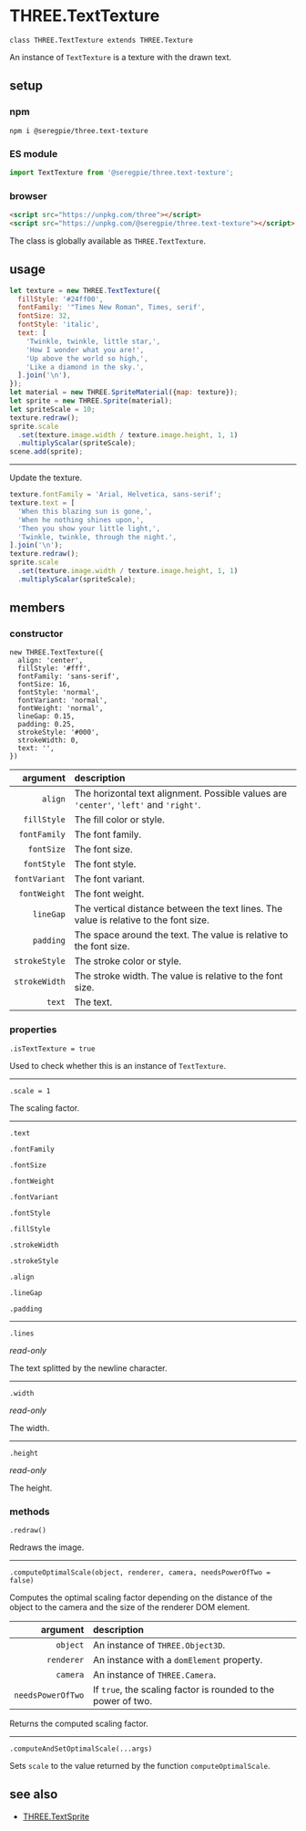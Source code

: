 # THREE.TextTexture

`class THREE.TextTexture extends THREE.Texture`

An instance of `TextTexture` is a texture with the drawn text.

## setup

### npm

```shell
npm i @seregpie/three.text-texture
```

### ES module

```javascript
import TextTexture from '@seregpie/three.text-texture';
```

### browser

```html
<script src="https://unpkg.com/three"></script>
<script src="https://unpkg.com/@seregpie/three.text-texture"></script>
```

The class is globally available as `THREE.TextTexture`.

## usage

```javascript
let texture = new THREE.TextTexture({
  fillStyle: '#24ff00',
  fontFamily: '"Times New Roman", Times, serif',
  fontSize: 32,
  fontStyle: 'italic',
  text: [
    'Twinkle, twinkle, little star,',
    'How I wonder what you are!',
    'Up above the world so high,',
    'Like a diamond in the sky.',
  ].join('\n'),
});
let material = new THREE.SpriteMaterial({map: texture});
let sprite = new THREE.Sprite(material);
let spriteScale = 10;
texture.redraw();
sprite.scale
  .set(texture.image.width / texture.image.height, 1, 1)
  .multiplyScalar(spriteScale);
scene.add(sprite);
```

---

Update the texture.

```javascript
texture.fontFamily = 'Arial, Helvetica, sans-serif';
texture.text = [
  'When this blazing sun is gone,',
  'When he nothing shines upon,',
  'Then you show your little light,',
  'Twinkle, twinkle, through the night.',
].join('\n');
texture.redraw();
sprite.scale
  .set(texture.image.width / texture.image.height, 1, 1)
  .multiplyScalar(spriteScale);
```

## members

### constructor

```
new THREE.TextTexture({
  align: 'center',
  fillStyle: '#fff',
  fontFamily: 'sans-serif',
  fontSize: 16,
  fontStyle: 'normal',
  fontVariant: 'normal',
  fontWeight: 'normal',
  lineGap: 0.15,
  padding: 0.25,
  strokeStyle: '#000',
  strokeWidth: 0,
  text: '',
})
```

| argument | description |
| ---: | :--- |
| `align` | The horizontal text alignment. Possible values are `'center'`, `'left'` and `'right'`. |
| `fillStyle` | The fill color or style. |
| `fontFamily` | The font family. |
| `fontSize` | The font size. |
| `fontStyle` | The font style. |
| `fontVariant` | The font variant. |
| `fontWeight` | The font weight. |
| `lineGap` | The vertical distance between the text lines. The value is relative to the font size. |
| `padding` | The space around the text. The value is relative to the font size. |
| `strokeStyle` | The stroke color or style. |
| `strokeWidth` | The stroke width. The value is relative to the font size. |
| `text` | The text. |

### properties

`.isTextTexture = true`

Used to check whether this is an instance of `TextTexture`.

---

`.scale = 1`

The scaling factor.

---

`.text`

`.fontFamily`

`.fontSize`

`.fontWeight`

`.fontVariant`

`.fontStyle`

`.fillStyle`

`.strokeWidth`

`.strokeStyle`

`.align`

`.lineGap`

`.padding`

---

`.lines`

*read-only*

The text splitted by the newline character.

---

`.width`

*read-only*

The width.

---

`.height`

*read-only*

The height.

### methods

`.redraw()`

Redraws the image.

---

`.computeOptimalScale(object, renderer, camera, needsPowerOfTwo = false)`

Computes the optimal scaling factor depending on the distance of the object to the camera and the size of the renderer DOM element.

| argument | description |
| ---: | :--- |
| `object` | An instance of `THREE.Object3D`. |
| `renderer` | An instance with a `domElement` property. |
| `camera` | An instance of `THREE.Camera`. |
| `needsPowerOfTwo` | If `true`, the scaling factor is rounded to the power of two. |

Returns the computed scaling factor.

---

`.computeAndSetOptimalScale(...args)`

Sets `scale` to the value returned by the function `computeOptimalScale`.

## see also

- [THREE.TextSprite](https://github.com/SeregPie/THREE.TextSprite)
